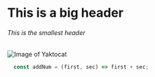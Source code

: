 # This is a big header
###### This is the smallest header

![Image of Yaktocat](https://octodex.github.com/images/yaktocat.png)

```javascript
  const addNum = (first, sec) => first + sec;
```
